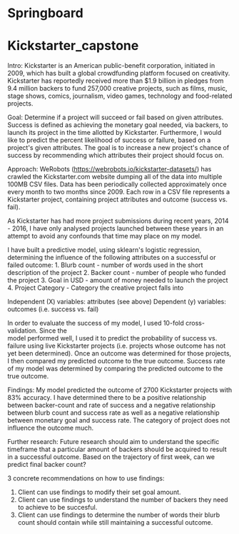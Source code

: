 # Springboard
# Kickstarter_capstone

Intro: Kickstarter is an American public-benefit corporation, initiated in 2009, which has 
built a global crowdfunding platform focused on creativity. 
Kickstarter has reportedly received more than $1.9 billion in pledges from 9.4 million 
backers to fund 257,000 creative projects, such as films, music, stage shows, comics, 
journalism, video games, technology and food-related projects.

Goal: Determine if a project will succeed or fail based on given attributes. 
Success is defined as achieving the monetary goal needed, via backers, to launch its project 
in the time allotted by Kickstarter. Furthermore, I would like to
predict the percent likelihood of success or failure, based on a project's given attributes. 
The goal is to increase a new project's chance of success by recommending which attributes
their project should focus on. 

Approach: WeRobots (https://webrobots.io/kickstarter-datasets/) has crawled the 
Kickstarter.com website dumping all of the data into multiple 100MB CSV files. Data has been 
periodically collected approximately once every month to two months since 2009. Each row in 
a CSV file represents a Kickstarter project, containing project attributes and outcome 
(success vs. fail).

As Kickstarter has had more project submissions during recent years, 2014 - 2016,
I have only analysed projects launched between these years in an attempt to avoid any 
confounds that time may place on my model.

I have built a predictive model, using sklearn's logistic regression, 
determining the influence of the following attributes on a successful or failed outcome: 
    1. Blurb count - number of words used in the short description of the project
    2. Backer count - number of people who funded the project
    3. Goal in USD - amount of money needed to launch the project
    4. Project Category - Category the creative project falls into
    
Independent (X) variables: attributes (see above)
Dependent (y) variables: outcomes (i.e. success vs. fail)

In order to evaluate the success of my model, I used 10-fold cross-validation. Since the  
model performed well, I used it to predict the probability of success vs. failure using 
live Kickstarter projects (i.e. projects whose outcome has not yet been determined). 
Once an outcome was determined for those projects, I then compared
my predicted outcome to the true outcome. Success rate of my model was determined by 
comparing the predicted outcome to the true outcome.

Findings: My model predicted the outcome of 2700 Kickstarter projects with 83% accuracy. 
I have determined there to be a positive relationship between backer-count and rate of
success and a negative relationship between blurb count and success rate as well as
a negative relationship between monetary goal and success rate. 
The category of project does not influence the outcome much.

Further research: Future research should aim to understand the specific timeframe
that a particular amount of backers should be acquired to result in a successful outcome. 
Based on the trajectory of first week, can we predict final backer count?

3 concrete recommendations on how to use findings:

1. Client can use findings to modify their set goal amount.
2. Client can use findings to understand the number of backers they need to achieve
to be succesful.
3. Client can use findings to determine the number of words their blurb count should 
contain while still maintaining a successful outcome. 
